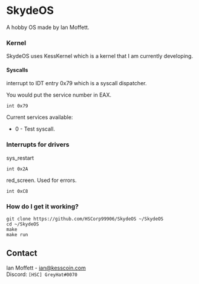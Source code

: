 # SkydeOS
A hobby OS made by Ian Moffett.

### Kernel
SkydeOS uses KessKernel which is a kernel
that I am currently developing.

#### Syscalls

interrupt to IDT entry 0x79
which is a syscall dispatcher.

You would put the service number in 
EAX.

```
int 0x79 
```

Current services available:

- 0 - Test syscall.

### Interrupts for drivers


sys_restart

```
int 0x2A
```

red_screen.
Used for errors.

```
int 0xC8
```

### How do I get it working?

```
git clone https://github.com/HSCorp99906/SkydeOS ~/SkydeOS
cd ~/SkydeOS
make
make run
```

## Contact
Ian Moffett - ian@kesscoin.com\
Discord: ```[HSC] GreyHat#0070```
